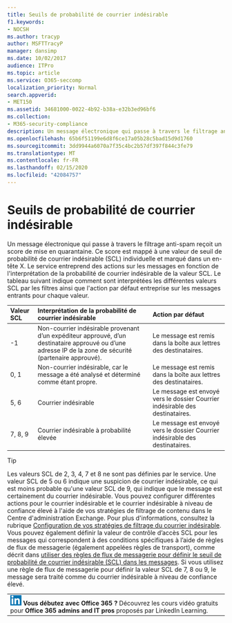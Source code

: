 ```yaml
---
title: Seuils de probabilité de courrier indésirable
f1.keywords:
- NOCSH
ms.author: tracyp
author: MSFTTracyP
manager: dansimp
ms.date: 10/02/2017
audience: ITPro
ms.topic: article
ms.service: O365-seccomp
localization_priority: Normal
search.appverid:
- MET150
ms.assetid: 34681000-0022-4b92-b38a-e32b3ed96bf6
ms.collection:
- M365-security-compliance
description: Un message électronique qui passe à travers le filtrage anti-spam reçoit un score de mise en quarantaine. Ce score est mappé à une valeur de seuil de probabilité de courrier indésirable (SCL) individuelle et marqué dans un en-tête X. Le service entreprend des actions sur les messages en fonction de l'interprétation de la probabilité de courrier indésirable de la valeur SCL. Le tableau suivant indique comment sont interprétées les différentes valeurs SCL par les filtres ainsi que l'action par défaut entreprise sur les messages entrants pour chaque valeur.
ms.openlocfilehash: 65b6f51199e6d8f6ce17a05b28c5bad15d9d1760
ms.sourcegitcommit: 3dd9944a6070a7f35c4bc2b57df397f844c3fe79
ms.translationtype: MT
ms.contentlocale: fr-FR
ms.lasthandoff: 02/15/2020
ms.locfileid: "42084757"
---
```

# <a name="spam-confidence-levels"></a>Seuils de probabilité de courrier indésirable

Un message électronique qui passe à travers le filtrage anti-spam reçoit un score de mise en quarantaine. Ce score est mappé à une valeur de seuil de probabilité de courrier indésirable (SCL) individuelle et marqué dans un en-tête X. Le service entreprend des actions sur les messages en fonction de l'interprétation de la probabilité de courrier indésirable de la valeur SCL. Le tableau suivant indique comment sont interprétées les différentes valeurs SCL par les filtres ainsi que l'action par défaut entreprise sur les messages entrants pour chaque valeur.
  
|**Valeur SCL**|**Interprétation de la probabilité de courrier indésirable**|**Action par défaut**|
|:-----|:-----|:-----|
|-1|Non-courrier indésirable provenant d’un expéditeur approuvé, d’un destinataire approuvé ou d’une adresse IP de la zone de sécurité (partenaire approuvé).|Le message est remis dans la boîte aux lettres des destinataires.|
|0, 1|Non-courrier indésirable, car le message a été analysé et déterminé comme étant propre.|Le message est remis dans la boîte aux lettres des destinataires.|
|5, 6|Courrier indésirable|Le message est envoyé vers le dossier Courrier indésirable des destinataires.|
|7, 8, 9|Courrier indésirable à probabilité élevée|Le message est envoyé vers le dossier Courrier indésirable des destinataires.|
   
> [!TIP]
> Les valeurs SCL de 2, 3, 4, 7 et 8 ne sont pas définies par le service. Une valeur SCL de 5 ou 6 indique une suspicion de courrier indésirable, ce qui est moins probable qu'une valeur SCL de 9, qui indique que le message est certainement du courrier indésirable. Vous pouvez configurer différentes actions pour le courrier indésirable et le courrier indésirable à niveau de confiance élevé à l'aide de vos stratégies de filtrage de contenu dans le Centre d'administration Exchange. Pour plus d'informations, consultez la rubrique [Configuration de vos stratégies de filtrage du courrier indésirable](configure-your-spam-filter-policies.md). Vous pouvez également définir la valeur de contrôle d’accès SCL pour les messages qui correspondent à des conditions spécifiques à l’aide de règles de flux de messagerie (également appelées règles de transport), comme décrit dans [utiliser des règles de flux de messagerie pour définir le seuil de probabilité de courrier indésirable (SCL) dans les messages](use-mail-flow-rules-to-set-the-spam-confidence-level-scl-in-messages.md). Si vous utilisez une règle de flux de messagerie pour définir la valeur SCL de 7, 8 ou 9, le message sera traité comme du courrier indésirable à niveau de confiance élevé. 
  
||
|:-----|
|![Icône rapide pour LinkedIn Learning](../../media/eac8a413-9498-4220-8544-1e37d1aaea13.png) **Vous débutez avec Office 365 ?**         Découvrez les cours vidéo gratuits pour **Office 365 admins and IT pros** proposés par LinkedIn Learning.|
   

